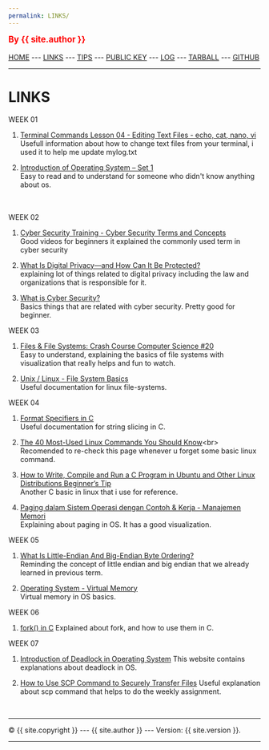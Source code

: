 ```yaml
---
permalink: LINKS/
---
```

<span style="color:red; font-weight:bold; font-size:larger;">By {{ site.author }}</span>
<br><br>
[HOME](https://rikzakurnia.github.io/os222/) ---
[LINKS](https://github.com/rikzakurnia/os222/blob/main/links.md) ---
[TIPS]() ---
[PUBLIC KEY](https://github.com/rikzakurnia/os222/blob/main/TXT/mypubkey.txt) ---
[LOG](https://github.com/rikzakurnia/os222/blob/main/TXT/mylog.txt) ---
[TARBALL](https://os.vlsm.org/Log/rikzakurnia.tar.bz2.txt) ---
[GITHUB](https://github.com/rikzakurnia/os222/)
<br>
<hr>

# LINKS

WEEK 01
1. [Terminal Commands Lesson 04 - Editing Text Files - echo, cat, nano, vi](https://www.youtube.com/watch?v=s2bsE7MJTQg&t=378s)<br>
Usefull information about how to change text files from your terminal, i used it to help me update mylog.txt

2. [Introduction of Operating System – Set 1](https://www.geeksforgeeks.org/introduction-of-operating-system-set-1/)<br>
Easy to read and to understand for someone who didn't know anything about os. 


<br><br>
WEEK 02
1. [Cyber Security Training - Cyber Security Terms and Concepts](https://www.youtube.com/watch?v=ASxswzGt41g)<br>
Good videos for beginners it explained the commonly used term in cyber security

2. [What Is Digital Privacy—and How Can It Be Protected?](https://www.idx.us/knowledge-center/what-is-digital-privacy-and-how-can-it-be-protected)<br>
explaining lot of things related to digital privacy including the law and organizations that is responsible for it.

2. [What is Cyber Security?](https://www.kaspersky.co.in/resource-center/definitions/what-is-cyber-security)<br>
Basics things that are related with cyber security. Pretty good for beginner.


WEEK 03
1. [Files & File Systems: Crash Course Computer Science #20](https://www.youtube.com/watch?v=KN8YgJnShPM)<br>
Easy to understand, explaining the basics of file systems with visualization that really helps and fun to watch.

2. [Unix / Linux - File System Basics](https://www.tutorialspoint.com/unix/unix-file-system.htm)<br>
Useful documentation for linux file-systems.

WEEK 04
1. [Format Specifiers in C](https://www.freecodecamp.org/news/format-specifiers-in-c/)<br>
Useful documentation for string slicing in C.

2. [The 40 Most-Used Linux Commands You Should Know](https://kinsta.com/blog/linux-commands/#:~:text=Commands%20Cheat%20Sheet-,What%20Is%20a%20Linux%20Command%3F,abstraction%20of%20command%2Dline%20programs.)<br>
Recomended to re-check this page whenever u forget some basic linux command.

3. [How to Write, Compile and Run a C Program in Ubuntu and Other Linux Distributions Beginner’s Tip](https://itsfoss.com/run-c-program-linux/)<br>
Another C basic in linux that i use for reference. 

4. [Paging dalam Sistem Operasi dengan Contoh & Kerja - Manajemen Memori](https://www.youtube.com/watch?v=pJ6qrCB8pDw&t=341s)<br>
Explaining about paging in OS. It has a good visualization.

WEEK 05
1. [What Is Little-Endian And Big-Endian Byte Ordering?](https://www.section.io/engineering-education/what-is-little-endian-and-big-endian/)<br>
Reminding the concept of little endian and big endian that we already learned in previous term.

2. [Operating System - Virtual Memory](https://www.tutorialspoint.com/operating_system/os_virtual_memory.htm)<br>
Virtual memory in OS basics.

WEEK 06
1. [fork() in C](https://www.geeksforgeeks.org/fork-system-call/)
Explained about fork, and how to use them in C.

WEEK 07
1. [Introduction of Deadlock in Operating System](https://www.geeksforgeeks.org/introduction-of-deadlock-in-operating-system/?ref=lbp)
This website contains explanations about deadlock in OS. 

2. [How to Use SCP Command to Securely Transfer Files](https://linuxize.com/post/how-to-use-scp-command-to-securely-transfer-files/)
Useful explanation about scp command that helps to do the weekly assignment.

<br>
<hr>
&copy; {{ site.copyright }} --- {{ site.author }} --- Version: {{ site.version }}.
<hr>
<br>
